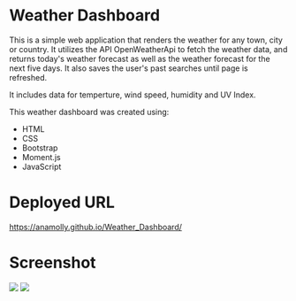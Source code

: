 # Weather Dashboard

This is a simple web application that renders the weather for any town, city or country. It utilizes the API OpenWeatherApi to fetch the weather data, and returns today's weather forecast as well as the weather forecast for the next five days. It also saves the user's past searches until page is refreshed.

It includes data for temperture, wind speed, humidity and UV Index.

This weather dashboard was created using: 
- HTML
- CSS
- Bootstrap
- Moment.js 
- JavaScript 


# Deployed URL
https://anamolly.github.io/Weather_Dashboard/


# Screenshot
![](./assets/images/Screenshot.png)
![](./assets/images/Screenshot2.png)





